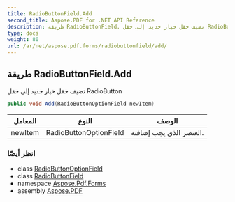 ```yaml
---
title: RadioButtonField.Add
second_title: Aspose.PDF for .NET API Reference
description: طريقة RadioButtonField. تضيف حقل خيار جديد إلى حقل RadioButton
type: docs
weight: 80
url: /ar/net/aspose.pdf.forms/radiobuttonfield/add/
---
```

## طريقة RadioButtonField.Add

تضيف حقل خيار جديد إلى حقل RadioButton

```csharp
public void Add(RadioButtonOptionField newItem)
```

| المعامل | النوع | الوصف |
| --- | --- | --- |
| newItem | RadioButtonOptionField | العنصر الذي يجب إضافته. |

### انظر أيضًا

* class [RadioButtonOptionField](../../radiobuttonoptionfield/)
* class [RadioButtonField](../)
* namespace [Aspose.Pdf.Forms](../../../aspose.pdf.forms/)
* assembly [Aspose.PDF](../../../)